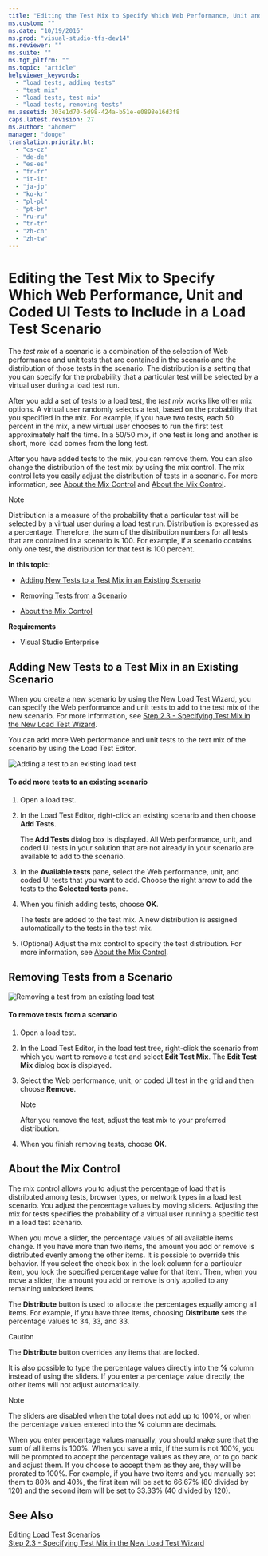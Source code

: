```yaml
---
title: "Editing the Test Mix to Specify Which Web Performance, Unit and Coded UI Tests to Include in a Load Test Scenario | Microsoft Docs"
ms.custom: ""
ms.date: "10/19/2016"
ms.prod: "visual-studio-tfs-dev14"
ms.reviewer: ""
ms.suite: ""
ms.tgt_pltfrm: ""
ms.topic: "article"
helpviewer_keywords: 
  - "load tests, adding tests"
  - "test mix"
  - "load tests, test mix"
  - "load tests, removing tests"
ms.assetid: 303e1d70-5d98-424a-b51e-e0898e16d3f8
caps.latest.revision: 27
ms.author: "ahomer"
manager: "douge"
translation.priority.ht: 
  - "cs-cz"
  - "de-de"
  - "es-es"
  - "fr-fr"
  - "it-it"
  - "ja-jp"
  - "ko-kr"
  - "pl-pl"
  - "pt-br"
  - "ru-ru"
  - "tr-tr"
  - "zh-cn"
  - "zh-tw"
---
```

# Editing the Test Mix to Specify Which Web Performance, Unit and Coded UI Tests to Include in a Load Test Scenario
The *test mix* of a scenario is a combination of the selection of Web performance and unit tests that are contained in the scenario and the distribution of those tests in the scenario. The distribution is a setting that you can specify for the probability that a particular test will be selected by a virtual user during a load test run.  
  
 After you add a set of tests to a load test, the *test mix* works like other mix options. A virtual user randomly selects a test, based on the probability that you specified in the mix. For example, if you have two tests, each 50 percent in the mix, a new virtual user chooses to run the first test approximately half the time. In a 50/50 mix, if one test is long and another is short, more load comes from the long test.  
  
 After you have added tests to the mix, you can remove them. You can also change the distribution of the test mix by using the mix control. The mix control lets you easily adjust the distribution of tests in a scenario. For more information, see [About the Mix Control](../test/303e1d70-5d98-424a-b51e-e0898e16d3f8.md#EditingTestMixAboutMixControl) and [About the Mix Control](http://msdn.microsoft.com/en-us/2b64f0cf-c917-4e4e-a8df-1efcc9ff57f8).  
  
> [!NOTE]
>  Distribution is a measure of the probability that a particular test will be selected by a virtual user during a load test run. Distribution is expressed as a percentage. Therefore, the sum of the distribution numbers for all tests that are contained in a scenario is 100. For example, if a scenario contains only one test, the distribution for that test is 100 percent.  
  
 **In this topic:**  
  
-   [Adding New Tests to a Test Mix in an Existing Scenario](../test/303e1d70-5d98-424a-b51e-e0898e16d3f8.md#EditingTestMixAddTest)  
  
-   [Removing Tests from a Scenario](../test/303e1d70-5d98-424a-b51e-e0898e16d3f8.md#EditingTestMixRemoveTest)  
  
-   [About the Mix Control](../test/303e1d70-5d98-424a-b51e-e0898e16d3f8.md#EditingTestMixAboutMixControl)  
  
 **Requirements**  
  
-   Visual Studio Enterprise  
  
##  <a name="EditingTestMixAddTest"></a> Adding New Tests to a Test Mix in an Existing Scenario  
 When you create a new scenario by using the New Load Test Wizard, you can specify the Web performance and unit tests to add to the test mix of the new scenario. For more information, see [Step 2.3 - Specifying Test Mix in the New Load Test Wizard](../test_notintoc/creating-load-tests.md#CreatingLoadTestsUsingWizardStep2_3).  
  
 You can add more Web performance and unit tests to the text mix of the scenario by using the Load Test Editor.  
  
 ![Adding a test to an existing load test](../test/media/ltest_addingtests.png "LTest_AddingTests")  
  
#### To add more tests to an existing scenario  
  
1.  Open a load test.  
  
2.  In the Load Test Editor, right-click an existing scenario and then choose **Add Tests**.  
  
     The **Add Tests** dialog box is displayed. All Web performance, unit, and coded UI tests in your solution that are not already in your scenario are available to add to the scenario.  
  
3.  In the **Available tests** pane, select the Web performance, unit, and coded UI tests that you want to add. Choose the right arrow to add the tests to the **Selected tests** pane.  
  
4.  When you finish adding tests, choose **OK**.  
  
     The tests are added to the test mix. A new distribution is assigned automatically to the tests in the test mix.  
  
5.  (Optional) Adjust the mix control to specify the test distribution. For more information, see [About the Mix Control](../test/303e1d70-5d98-424a-b51e-e0898e16d3f8.md#EditingTestMixAboutMixControl).  
  
##  <a name="EditingTestMixRemoveTest"></a> Removing Tests from a Scenario  
 ![Removing a test from an existing load test](../test/media/ltest_removetest.png "LTest_RemoveTest")  
  
#### To remove tests from a scenario  
  
1.  Open a load test.  
  
2.  In the Load Test Editor, in the load test tree, right-click the scenario from which you want to remove a test and select **Edit Test Mix**. The **Edit Test Mix** dialog box is displayed.  
  
3.  Select the Web performance, unit, or coded UI test in the grid and then choose **Remove**.  
  
    > [!NOTE]
    >  After you remove the test, adjust the test mix to your preferred distribution.  
  
4.  When you finish removing tests, choose **OK**.  
  
##  <a name="EditingTestMixAboutMixControl"></a> About the Mix Control  
 The mix control allows you to adjust the percentage of load that is distributed among tests, browser types, or network types in a load test scenario. You adjust the percentage values by moving sliders. Adjusting the mix for tests specifies the probability of a virtual user running a specific test in a load test scenario.  
  
 When you move a slider, the percentage values of all available items change. If you have more than two items, the amount you add or remove is distributed evenly among the other items. It is possible to override this behavior. If you select the check box in the lock column for a particular item, you lock the specified percentage value for that item. Then, when you move a slider, the amount you add or remove is only applied to any remaining unlocked items.  
  
 The **Distribute** button is used to allocate the percentages equally among all items. For example, if you have three items, choosing **Distribute** sets the percentage values to 34, 33, and 33.  
  
> [!CAUTION]
>  The **Distribute** button overrides any items that are locked.  
  
 It is also possible to type the percentage values directly into the **%** column instead of using the sliders. If you enter a percentage value directly, the other items will not adjust automatically.  
  
> [!NOTE]
>  The sliders are disabled when the total does not add up to 100%, or when the percentage values entered into the **%** column are decimals.  
  
 When you enter percentage values manually, you should make sure that the sum of all items is 100%. When you save a mix, if the sum is not 100%, you will be prompted to accept the percentage values as they are, or to go back and adjust them. If you choose to accept them as they are, they will be prorated to 100%.  For example, if you have two items and you manually set them to 80% and 40%, the first item will be set to 66.67% (80 divided by 120) and the second item will be set to 33.33% (40 divided by 120).  
  
## See Also  
 [Editing Load Test Scenarios](../test/editing-load-test-scenarios-using-the-load-test-editor.md)   
 [Step 2.3 - Specifying Test Mix in the New Load Test Wizard](../test_notintoc/creating-load-tests.md#CreatingLoadTestsUsingWizardStep2_3)